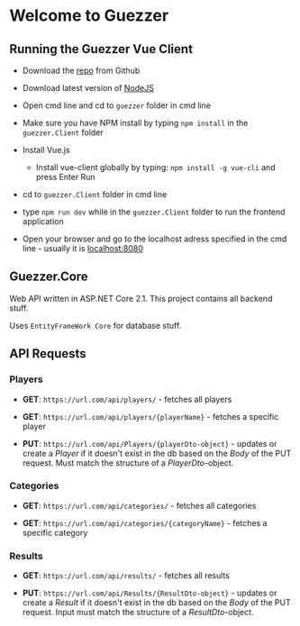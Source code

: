 # Welcome to Guezzer



## Running the Guezzer Vue Client

* Download the [repo](https://github.com/JoakimKarlberg/guezzer/tree/develop) from Github

* Download latest version of [NodeJS](https://nodejs.org/en/)

* Open cmd line and cd to `guezzer` folder in cmd line

* Make sure you have NPM install by typing `npm install` in the `guezzer.Client` folder

* Install Vue.js

	* Install vue-client globally by typing: `npm install -g vue-cli` and press Enter Run

* cd to `guezzer.Client` folder in cmd line

* type `npm run dev` while in the `guezzer.Client` folder to run the frontend application

* Open your browser and go to the localhost adress specified in the cmd line - usually it is [localhost:8080](http://localhost:8080)

## Guezzer.Core

Web API written in ASP.NET Core 2.1.
This project contains all backend stuff.

Uses `EntityFrameWork Core` for database stuff.

## API Requests

### Players

* **GET**: `https://url.com/api/players/` - fetches all players

* **GET**: `https://url.com/api/players/{playerName}` - fetches a specific player

* **PUT**: `https://url.com/api/Players/{playerDto-object}` - updates or create a *Player* if it doesn't exist in the db based on the *Body* of the PUT request. Must match the structure of a *PlayerDto*-object.

### Categories

* **GET**: `https://url.com/api/categories/` - fetches all categories

* **GET**: `https://url.com/api/categories/{categoryName}` - fetches a specific category

### Results

* **GET**: `https://url.com/api/results/` - fetches all results

* **PUT**: `https://url.com/api/Results/{ResultDto-object}` - updates or create a *Result* if it doesn't exist in the db based on the *Body* of the PUT request. Input must match the structure of a *ResultDto*-object.